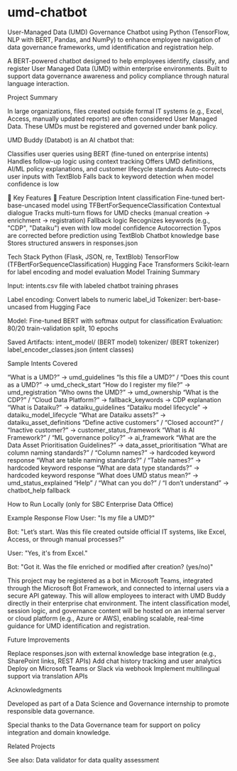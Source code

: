 # umd-chatbot
User-Managed Data (UMD) Governance Chatbot using Python (TensorFlow, NLP with BERT, Pandas, and NumPy) to enhance employee navigation of data governance frameworks, umd identification and registration help.

A BERT-powered chatbot designed to help employees identify, classify, and register User Managed Data (UMD) within enterprise environments. Built to support data governance awareness and policy compliance through natural language interaction. 

Project Summary 

In large organizations, files created outside formal IT systems (e.g., Excel, Access, manually updated reports) are often considered User Managed Data. These UMDs must be registered and governed under bank policy. 

UMD Buddy (Databot)  is an AI chatbot that: 

Classifies user queries using BERT (fine-tuned on enterprise intents) 
Handles follow-up logic using context tracking 
Offers UMD definitions, AI/ML policy explanations, and customer lifecycle standards 
Auto-corrects user inputs with TextBlob 
Falls back to keyword detection when model confidence is low 
 

🤖 Key Features 🤖 
Feature 
Description 
Intent classification 
Fine-tuned bert-base-uncased model using TFBertForSequenceClassification 
Contextual dialogue 
Tracks multi-turn flows for UMD checks (manual creation → enrichment → registration) 
Fallback logic 
Recognizes keywords (e.g., "CDP", "Dataiku") even with low model confidence 
Autocorrection 
Typos are corrected before prediction using TextBlob 
Chatbot knowledge base 
Stores structured answers in responses.json 


Tech Stack 
Python (Flask, JSON, re, TextBlob) 
TensorFlow (TFBertForSequenceClassification) 
Hugging Face Transformers 
Scikit-learn for label encoding and model evaluation 
Model Training Summary 

Input: intents.csv file with labeled chatbot training phrases 

Label encoding: Convert labels to numeric label_id 
Tokenizer: bert-base-uncased from Hugging Face 

Model: Fine-tuned BERT with softmax output for classification 
Evaluation: 80/20 train-validation split, 10 epochs 

Saved Artifacts: 
intent_model/ (BERT model) 
tokenizer/ (BERT tokenizer) 
label_encoder_classes.json (intent classes) 


Sample Intents Covered 

“What is a UMD?” → umd_guidelines 
“Is this file a UMD?” / “Does this count as a UMD?” → umd_check_start 
“How do I register my file?” → umd_registration 
“Who owns the UMD?” → umd_ownership 
“What is the CDP?” / “Cloud Data Platform?” → fallback_keywords → CDP explanation 
“What is Dataiku?” → dataiku_guidelines 
“Dataiku model lifecycle” → dataiku_model_lifecycle 
“What are Dataiku assets?” → dataiku_asset_definitions 
“Define active customers” / “Closed account?” / “Inactive customer?” → customer_status_framework 
“What is AI Framework?” / “ML governance policy?” → ai_framework 
“What are the Data Asset Prioritisation Guidelines?” → data_asset_prioritisation 
“What are column naming standards?” / “Column names?” → hardcoded keyword response 
“What are table naming standards?” / “Table names?” → hardcoded keyword response 
“What are data type standards?” → hardcoded keyword response 
“What does UMD status mean?” → umd_status_explained 
“Help” / “What can you do?” / “I don’t understand” → chatbot_help fallback 


How to Run Locally (only for SBC Enterprise Data Office) 
 

Example Response Flow 
User: "Is my file a UMD?"  

Bot: "Let’s start. Was this file created outside official IT systems, like Excel, Access, or through manual processes?"  

User: "Yes, it's from Excel."  

Bot: "Got it. Was the file enriched or modified after creation? (yes/no)" 


This project may be registered as a bot in Microsoft Teams, integrated through the Microsoft Bot Framework, and connected to internal users via a secure API gateway. This will allow employees to interact with UMD Buddy directly in their enterprise chat environment. The intent classification model, session logic, and governance content will be hosted on an internal server or cloud platform (e.g., Azure or AWS), enabling scalable, real-time guidance for UMD identification and registration.  

Future Improvements 

Replace responses.json with external knowledge base integration (e.g., SharePoint links, REST APIs) 
Add chat history tracking and user analytics 
Deploy on Microsoft Teams or Slack via webhook 
Implement multilingual support via translation APIs 
 

Acknowledgments 

Developed as part of a Data Science and Governance internship to promote responsible data governance. 

Special thanks to the Data Governance team for support on policy integration and domain knowledge. 

 

Related Projects 

See also: Data validator for data quality assessment 
